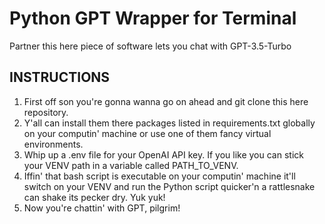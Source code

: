 # Python GPT Wrapper for Terminal
Partner this here piece of software lets you chat with GPT-3.5-Turbo
## INSTRUCTIONS
1. First off son you're gonna wanna go on ahead and git clone this here repository.
2. Y'all can install them there packages listed in requirements.txt globally on your computin' machine or use one of them fancy virtual environments.
3. Whip up a .env file for your OpenAI API key. If you like you can stick your VENV path in a variable called PATH_TO_VENV.
4. Iffin' that bash script is executable on your computin' machine it'll switch on your VENV and run the Python script quicker'n a rattlesnake can shake its pecker dry. Yuk yuk!
5. Now you're chattin' with GPT, pilgrim!